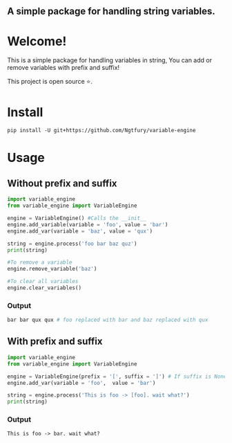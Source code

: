 ## A simple package for handling string variables.
# Welcome!
This is a simple package for handling variables in string, You can add or remove variables with prefix and suffix!

This project is open source ⭐.

# Install
```
pip install -U git+https://github.com/Ngtfury/variable-engine
```

# Usage

## Without prefix and suffix
```py
import variable_engine
from variable_engine import VariableEngine

engine = VariableEngine() #Calls the __init__
engine.add_variable(variable = 'foo', value = 'bar')
engine.add_var(variable = 'baz', value = 'qux')

string = engine.process('foo bar baz quz')
print(string)

#To remove a variable
engine.remove_variable('baz')

#To clear all variables
engine.clear_variables()
```
### Output
```py
bar bar qux qux # foo replaced with bar and baz replaced with qux
```

## With prefix and suffix
```py
import variable_engine
from variable_engine import VariableEngine

engine = VariableEngine(prefix = '[', suffix = ']') # If suffix is None, suffix defaults to prefix.
engine.add_var(variable = 'foo',  value = 'bar')

string = engine.process('This is foo -> [foo]. wait what?')
print(string)
```
### Output
```
This is foo -> bar. wait what?
```